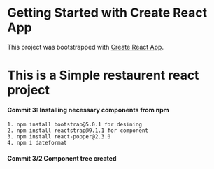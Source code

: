 # Getting Started with Create React App

This project was bootstrapped with [Create React App](https://github.com/facebook/create-react-app).

# This is a Simple restaurent react project 
#### Commit 3: Installing necessary components from npm
    1. npm install bootstrap@5.0.1 for desining
    2. npm install reactstrap@9.1.1 for component
    3. npm install react-popper@2.3.0
    4. npm i dateformat 
#### Commit 3/2 Component tree created 